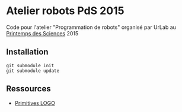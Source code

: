 # Atelier robots PdS 2015

Code pour l'atelier "Programmation de robots" organisé par UrLab au
[Printemps des Sciences](http://www.ulb.ac.be/inforsciences3/pds/index.html) 2015

## Installation

    git submodule init
    git submodule update

## Ressources

* [Primitives LOGO](http://fr.wikipedia.org/wiki/Logo_%28langage%29#Primitives_graphiques)
